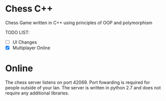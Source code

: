 # Chess C++
Chess Game written in C++ using principles of OOP and polymorphism


TODO LIST:
- [ ] UI Changes
- [x] Multiplayer Online

# Online
The chess server listens on port 42069. Port fowarding is required for people outside of your lan.
The server is written in python 2.7 and does not require any additional libraries.